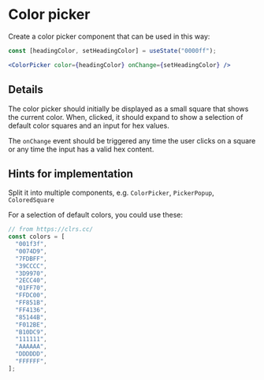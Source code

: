 # Color picker

Create a color picker component that can be used in this way:

```jsx
const [headingColor, setHeadingColor] = useState("0000ff");
```

```jsx
<ColorPicker color={headingColor} onChange={setHeadingColor} />
```

## Details

The color picker should initially be displayed as a small square that shows the current color. When, clicked, it should expand to show a selection of default color squares and an input for hex values.

The `onChange` event should be triggered any time the user clicks on a square or any time the input has a valid hex content.

## Hints for implementation

Split it into multiple components, e.g. `ColorPicker`, `PickerPopup`, `ColoredSquare`

For a selection of default colors, you could use these:

```js
// from https://clrs.cc/
const colors = [
  "001f3f",
  "0074D9",
  "7FDBFF",
  "39CCCC",
  "3D9970",
  "2ECC40",
  "01FF70",
  "FFDC00",
  "FF851B",
  "FF4136",
  "85144B",
  "F012BE",
  "B10DC9",
  "111111",
  "AAAAAA",
  "DDDDDD",
  "FFFFFF",
];
```
